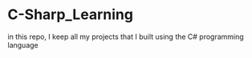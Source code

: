 # C-Sharp_Learning
in this repo, I keep all my projects that I built using the C# programming language
